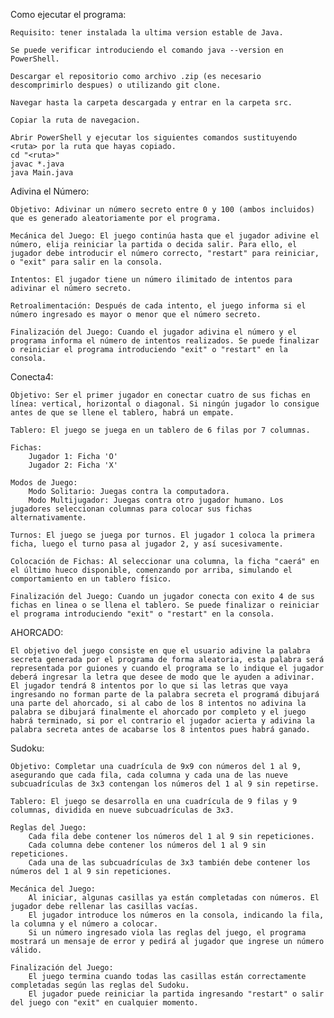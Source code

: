 Como ejecutar el programa:

    Requisito: tener instalada la ultima version estable de Java.
    
    Se puede verificar introduciendo el comando java --version en PowerShell.
    
    Descargar el repositorio como archivo .zip (es necesario descomprimirlo despues) o utilizando git clone.
    
    Navegar hasta la carpeta descargada y entrar en la carpeta src.
    
    Copiar la ruta de navegacion.
    
    Abrir PowerShell y ejecutar los siguientes comandos sustituyendo <ruta> por la ruta que hayas copiado.
    cd "<ruta>"
    javac *.java
    java Main.java



Adivina el Número:

    Objetivo: Adivinar un número secreto entre 0 y 100 (ambos incluidos) que es generado aleatoriamente por el programa.

    Mecánica del Juego: El juego continúa hasta que el jugador adivine el número, elija reiniciar la partida o decida salir. Para ello, el jugador debe introducir el número correcto, "restart" para reiniciar, o "exit" para salir en la consola.

    Intentos: El jugador tiene un número ilimitado de intentos para adivinar el número secreto.

    Retroalimentación: Después de cada intento, el juego informa si el número ingresado es mayor o menor que el número secreto.

    Finalización del Juego: Cuando el jugador adivina el número y el programa informa el número de intentos realizados. Se puede finalizar o reiniciar el programa introduciendo "exit" o "restart" en la consola.

Conecta4:

    Objetivo: Ser el primer jugador en conectar cuatro de sus fichas en línea: vertical, horizontal o diagonal. Si ningún jugador lo consigue antes de que se llene el tablero, habrá un empate.

    Tablero: El juego se juega en un tablero de 6 filas por 7 columnas.

    Fichas:
        Jugador 1: Ficha 'O'
        Jugador 2: Ficha 'X'

    Modos de Juego:
        Modo Solitario: Juegas contra la computadora.
        Modo Multijugador: Juegas contra otro jugador humano. Los jugadores seleccionan columnas para colocar sus fichas alternativamente.

    Turnos: El juego se juega por turnos. El jugador 1 coloca la primera ficha, luego el turno pasa al jugador 2, y así sucesivamente.

    Colocación de Fichas: Al seleccionar una columna, la ficha "caerá" en el último hueco disponible, comenzando por arriba, simulando el comportamiento en un tablero físico.

    Finalización del Juego: Cuando un jugador conecta con exito 4 de sus fichas en linea o se llena el tablero. Se puede finalizar o reiniciar el programa introduciendo "exit" o "restart" en la consola.

AHORCADO:

    El objetivo del juego consiste en que el usuario adivine la palabra secreta generada por el programa de forma aleatoria, esta palabra será representada por guiones y cuando el programa se lo indique el jugador deberá ingresar la letra que desee de modo que le ayuden a adivinar.
    El jugador tendrá 8 intentos por lo que si las letras que vaya ingresando no forman parte de la palabra secreta el programá dibujará una parte del ahorcado, si al cabo de los 8 intentos no adivina la palabra se dibujará finalmente el ahorcado por completo y el juego habrá terminado, si por el contrario el jugador acierta y adivina la palabra secreta antes de acabarse los 8 intentos pues habrá ganado.

Sudoku:

    Objetivo: Completar una cuadrícula de 9x9 con números del 1 al 9, asegurando que cada fila, cada columna y cada una de las nueve subcuadrículas de 3x3 contengan los números del 1 al 9 sin repetirse.

    Tablero: El juego se desarrolla en una cuadrícula de 9 filas y 9 columnas, dividida en nueve subcuadrículas de 3x3.

    Reglas del Juego:
        Cada fila debe contener los números del 1 al 9 sin repeticiones.
        Cada columna debe contener los números del 1 al 9 sin repeticiones.
        Cada una de las subcuadrículas de 3x3 también debe contener los números del 1 al 9 sin repeticiones.

    Mecánica del Juego:
        Al iniciar, algunas casillas ya están completadas con números. El jugador debe rellenar las casillas vacías.
        El jugador introduce los números en la consola, indicando la fila, la columna y el número a colocar.
        Si un número ingresado viola las reglas del juego, el programa mostrará un mensaje de error y pedirá al jugador que ingrese un número válido.

    Finalización del Juego:
        El juego termina cuando todas las casillas están correctamente completadas según las reglas del Sudoku.
        El jugador puede reiniciar la partida ingresando "restart" o salir del juego con "exit" en cualquier momento.
